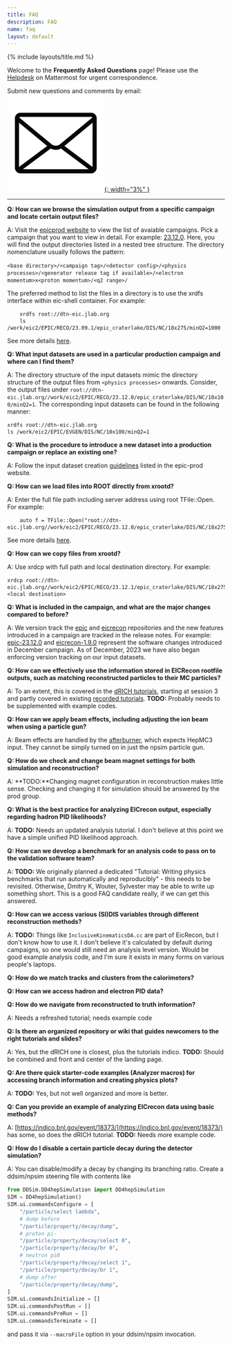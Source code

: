 ```yaml
---
title: FAQ
description: FAQ
name: faq
layout: default
---
```


{% include layouts/title.md %}

Welcome to the **Frequently Asked Questions** page!
Please use the [Helpdesk](https://eic.cloud.mattermost.com/main/channels/helpdesk) on Mattermost for urgent correspondence.

Submit new questions and comments by email: [![emailicon](../assets/images/site/icons/email.png){: width="3%" }](mailto:epic-sc-faq-l@lists.bnl.gov)

------------------------
**Q: How can we browse the simulation output from a specific campaign and locate certain output files?**

A: Visit the [epicprod website](https://eic.github.io/epic-prod/campaigns/campaigns_reco.html) to view the list of avaiable campaigns. Pick a campaign that you want to view in detail. For example: [23.12.0](https://eic.github.io/epic-prod/RECO/23.12.0/). Here, you will find the output directories listed in a nested tree structure. The directory nomenclature usually follows the pattern:

```<base directory>/<campaign tag>/<detector config>/<physics processes>/<generator release tag if available>/<electron momentum>x<proton momentum>/<q2 range>/```

The preferred method to list the files in a directory is to use the xrdfs interface within eic-shell container. For example:
```
    xrdfs root://dtn-eic.jlab.org   
    ls /work/eic2/EPIC/RECO/23.09.1/epic_craterlake/DIS/NC/18x275/minQ2=1000
```
See more details [here](https://eic.github.io/epic-prod/documentation/faq.html).

**Q: What input datasets are used in a particular production campaign and where can I find them?**

A: The directory structure of the input datasets mimic the directory structure of the output files from `<physics processes>` onwards. Consider, the output files under `root://dtn-eic.jlab.org//work/eic2/EPIC/RECO/23.12.0/epic_craterlake/DIS/NC/10x100/minQ2=1`. The corresponding input datasets can be found in the following manner:

```
xrdfs root://dtn-eic.jlab.org
ls /work/eic2/EPIC/EVGEN/DIS/NC/10x100/minQ2=1
```

**Q: What is the procedure to introduce a new dataset into a production campaign or replace an existing one?**

A: Follow the input dataset creation [guidelines](https://eic.github.io/epic-prod/documentation/input_preprocessing.html) listed in the epic-prod website.

**Q: How can we load files into ROOT directly from xrootd?**

A: Enter the full file path including server address using root TFile::Open. For example:
```
    auto f = TFile::Open("root://dtn-eic.jlab.org//work/eic2/EPIC/RECO/23.12.0/epic_craterlake/DIS/NC/18x275/minQ2=1000/pythia8NCDIS_18x275_minQ2=1000_beamEffects_xAngle=-0.025_hiDiv_1.0000.eicrecon.tree.edm4eic.root")
```
See more details [here](https://eic.github.io/epic-prod/documentation/faq.html).

**Q: How can we copy files from xrootd?**

A: Use xrdcp with full path and local destination directory. For example:
```
xrdcp root://dtn-eic.jlab.org//work/eic2/EPIC/RECO/23.12.1/epic_craterlake/DIS/NC/18x275/minQ2=1000/pythia8NCDIS_18x275_minQ2=1000_beamEffects_xAngle=-0.025_hiDiv_1.0000.eicrecon.tree.edm4eic.root <local destination>
```

**Q: What is included in the campaign, and what are the major changes compared to before?**

A: We version track the [epic](https://github.com/eic/epic/releases) and [eicrecon](https://github.com/eic/eicrecon/releases) repositories and the new features introduced in a campaign are tracked in the release notes. For example: [epic-23.12.0](https://github.com/eic/epic/releases/tag/23.12.0) and [eicrecon-1.9.0](https://github.com/eic/eicrecon/releases/tag/1.9.0) represent the software changes introduced in December campaign. As of December, 2023 we have also began enforcing version tracking on our input datasets. 

**Q: How can we effectively use the information stored in EICRecon rootfile outputs, such as matching reconstructed particles to their MC particles?**

A: To an extent, this is covered in the [dRICH tutorials](https://github.com/eic/drich-dev/blob/tutorial/doc/tutorials/3-running-reconstruction.md), starting at session 3 and partly covered in existing [recorded tutorials](https://indico.bnl.gov/event/18373/). **TODO:** Probably needs to be supplemented with example codes. 

**Q: How can we apply beam effects, including adjusting the ion beam when using a particle gun?**

A: Beam effects are handled by the [afterburner](https://github.com/eic/afterburner), which expects HepMC3 input. They cannot be simply turned on in just the npsim particle gun. 

**Q: How do we check and change beam magnet settings for both simulation and reconstruction?**

A: **TODO:**Changing magnet configuration in reconstruction makes little sense. Checking and changing it for simulation should be answered by the prod group.


**Q: What is the best practice for analyzing EICrecon output, especially regarding hadron PID likelihoods?**

A: **TODO:** Needs an updated analysis tutorial. I don't believe at this point we have a simple unified PID likelihood approach.

**Q: How can we develop a benchmark for an analysis code to pass on to the validation software team?**

A: **TODO:** We originally planned a dedicated "Tutorial: Writing physics benchmarks that run automatically and reproducibly" - this needs to be revisited. Otherwise, Dmitry K, Wouter, Sylvester may be able to write up something short. This is a good FAQ candidate really, if we can get this answered.

**Q: How can we access various (SI)DIS variables through different reconstruction methods?**

A: **TODO:** Things like ``InclusiveKinematicsDA.cc`` are part of EicRecon, but I don't know how to use it. I don't believe it's calculated by default during campaigns, so one would still need an analysis level version. Would be good example analysis code, and I'm sure it exists in many forms on various people's laptops.

**Q: How do we match tracks and clusters from the calorimeters?**

**Q: How can we access hadron and electron PID data?**

**Q: How do we navigate from reconstructed to truth information?**

A: Needs a refreshed tutorial; needs example code

**Q: Is there an organized repository or wiki that guides newcomers to the right tutorials and slides?**

A: Yes, but the dRICH one is closest, plus the tutorials indico. **TODO:** Should be combined and front and center of the landing page.

**Q: Are there quick starter-code examples (Analyzer macros) for accessing branch information and creating physics plots?**

A: **TODO:** Yes, but not well organized and more is better.

**Q: Can you provide an example of analyzing EICrecon data using basic methods?**

A: [https://indico.bnl.gov/event/18373/](https://indico.bnl.gov/event/18373/) has some, so does the dRICH tutorial. **TODO:** Needs more example code.

**Q: How do I disable a certain particle decay during the detector simulation?**

A: You can disable/modify a decay by changing its branching ratio. Create a ddsim/npsim steering file with contents like
```python
from DDSim.DD4hepSimulation import DD4hepSimulation
SIM = DD4hepSimulation()
SIM.ui.commandsConfigure = [
    "/particle/select lambda",
    # dump before
    "/particle/property/decay/dump",
    # proton pi-
    "/particle/property/decay/select 0",
    "/particle/property/decay/br 0",
    # neutron pi0
    "/particle/property/decay/select 1",
    "/particle/property/decay/br 1",
    # dump after
    "/particle/property/decay/dump",
]
SIM.ui.commandsInitialize = []
SIM.ui.commandsPostRun = []
SIM.ui.commandsPreRun = []
SIM.ui.commandsTerminate = []
```
and pass it via `--macroFile` option in your ddsim/npsim invocation.
